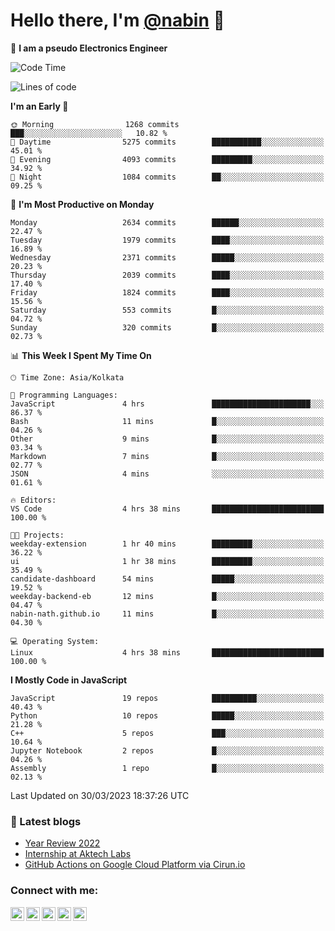 <!-- <img src="profile_background.png" width="100%"> -->

<p>
  <h1>
    <b>Hello there, I'm <a href="https://github.com/nabin-nath">@nabin</a> 👋</b>
  </h1>
</p>

🚀 **I am a pseudo Electronics Engineer**
<!--START_SECTION:waka-->
![Code Time](http://img.shields.io/badge/Code%20Time-461%20hrs%2010%20mins-blue)

![Lines of code](https://img.shields.io/badge/From%20Hello%20World%20I%27ve%20Written-4.1%20million%20lines%20of%20code-blue)

**I'm an Early 🐤** 

```text
🌞 Morning                1268 commits        ███░░░░░░░░░░░░░░░░░░░░░░   10.82 % 
🌆 Daytime                5275 commits        ███████████░░░░░░░░░░░░░░   45.01 % 
🌃 Evening                4093 commits        █████████░░░░░░░░░░░░░░░░   34.92 % 
🌙 Night                  1084 commits        ██░░░░░░░░░░░░░░░░░░░░░░░   09.25 % 
```
📅 **I'm Most Productive on Monday** 

```text
Monday                   2634 commits        ██████░░░░░░░░░░░░░░░░░░░   22.47 % 
Tuesday                  1979 commits        ████░░░░░░░░░░░░░░░░░░░░░   16.89 % 
Wednesday                2371 commits        █████░░░░░░░░░░░░░░░░░░░░   20.23 % 
Thursday                 2039 commits        ████░░░░░░░░░░░░░░░░░░░░░   17.40 % 
Friday                   1824 commits        ████░░░░░░░░░░░░░░░░░░░░░   15.56 % 
Saturday                 553 commits         █░░░░░░░░░░░░░░░░░░░░░░░░   04.72 % 
Sunday                   320 commits         █░░░░░░░░░░░░░░░░░░░░░░░░   02.73 % 
```


📊 **This Week I Spent My Time On** 

```text
🕑︎ Time Zone: Asia/Kolkata

💬 Programming Languages: 
JavaScript               4 hrs               ██████████████████████░░░   86.37 % 
Bash                     11 mins             █░░░░░░░░░░░░░░░░░░░░░░░░   04.26 % 
Other                    9 mins              █░░░░░░░░░░░░░░░░░░░░░░░░   03.34 % 
Markdown                 7 mins              █░░░░░░░░░░░░░░░░░░░░░░░░   02.77 % 
JSON                     4 mins              ░░░░░░░░░░░░░░░░░░░░░░░░░   01.61 % 

🔥 Editors: 
VS Code                  4 hrs 38 mins       █████████████████████████   100.00 % 

🐱‍💻 Projects: 
weekday-extension        1 hr 40 mins        █████████░░░░░░░░░░░░░░░░   36.22 % 
ui                       1 hr 38 mins        █████████░░░░░░░░░░░░░░░░   35.49 % 
candidate-dashboard      54 mins             █████░░░░░░░░░░░░░░░░░░░░   19.52 % 
weekday-backend-eb       12 mins             █░░░░░░░░░░░░░░░░░░░░░░░░   04.47 % 
nabin-nath.github.io     11 mins             █░░░░░░░░░░░░░░░░░░░░░░░░   04.30 % 

💻 Operating System: 
Linux                    4 hrs 38 mins       █████████████████████████   100.00 % 
```

**I Mostly Code in JavaScript** 

```text
JavaScript               19 repos            ██████████░░░░░░░░░░░░░░░   40.43 % 
Python                   10 repos            █████░░░░░░░░░░░░░░░░░░░░   21.28 % 
C++                      5 repos             ███░░░░░░░░░░░░░░░░░░░░░░   10.64 % 
Jupyter Notebook         2 repos             █░░░░░░░░░░░░░░░░░░░░░░░░   04.26 % 
Assembly                 1 repo              █░░░░░░░░░░░░░░░░░░░░░░░░   02.13 % 
```




 Last Updated on 30/03/2023 18:37:26 UTC
<!--END_SECTION:waka-->

### 📕 Latest blogs

<!-- BLOG-POST-LIST:START -->
- [Year Review 2022](https://nabin-nath.github.io/posts/year-review-2022/)
- [Internship at Aktech Labs](https://nabin-nath.github.io/posts/aktech-labs-intern/)
- [GitHub Actions on Google Cloud Platform via Cirun.io](https://medium.com/@nabinnath9/github-actions-on-google-cloud-platform-via-cirun-io-28a36c3b1c22?source=rss-51e400dd2d27------2)
<!-- BLOG-POST-LIST:END -->

### Connect with me:

[<img align="left" alt="nabinnath | Website" width="22px" src="https://user-images.githubusercontent.com/55244069/206904166-939ff829-391e-4fb2-8d98-95ac7aaf22c0.png" />][website]
[<img align="left" alt="nabinnath | LinkedIn" width="22px" src="https://cdn.jsdelivr.net/npm/simple-icons@v3/icons/linkedin.svg" />][linkedin]
[<img align="left" alt="nabinnath | Medium" width="22px" src="https://cdn.jsdelivr.net/npm/simple-icons@v3/icons/medium.svg" />][medium]
[<img align="left" alt="nabinnath | Code Chef" width="22px" src="https://cdn.jsdelivr.net/npm/simple-icons@v3/icons/codechef.svg" />][codechef]
[<img align="left" alt="nabinnath | Twitter" width="22px" src="https://cdn.jsdelivr.net/npm/simple-icons@v3/icons/twitter.svg" />][twitter]

<br />


[vscode]: https://code.visualstudio.com/
[javascript]: https://www.w3schools.com/js/DEFAULT.asp
[nodejs]: https://nodejs.org/en/
[mongodb]: https://www.mongodb.com/
[gremlin]: https://tinkerpop.apache.org/
[java]: https://www.java.com/en/
[php]: https://www.php.net/
[golang]: https://go.dev/
[typescript]: https://www.typescriptlang.org/
[mysql]: https://www.mysql.com/
[neo4j]: https://neo4j.com/
[arangodb]: https://www.arangodb.com/
[ubuntu]: https://ubuntu.com/
[phpstrom]: https://www.jetbrains.com/phpstorm/
[intellij]: https://www.jetbrains.com/idea/
[pycharm]: https://www.jetbrains.com/pycharm/
[goland]: https://www.jetbrains.com/go/
[kubernetes]: https://kubernetes.io/
[terraform]: https://www.hashicorp.com/products/terraform
[laravel]: https://laravel.com/
[express]: https://expressjs.com/
[flask]: https://flask.palletsprojects.com/en/2.0.x/
[python]: https://www.python.org/
[spring]: https://spring.io/projects/spring-boot
[redis]: https://redis.io/
[docker]: https://www.docker.com/
[aws]: https://aws.amazon.com/
[socketIO]: https://socket.io/
[kafka]: https://kafka.apache.org/
[plsql]: https://www.postgresql.org/
[git]: https://git-scm.com/
[elasticsearch]: https://git-scm.com/
[kibana]: https://git-scm.com/
[website]: http://nabin-nath.github.io/
[medium]: https://medium.com/@nabinnath9/
[codechef]: http://codechef.com/users/nabinnath9/
[twitter]: https://twitter.com/nabin_nath9
[facebook]: https://www.facebook.com/people/Nabin-Nath/100006391395983/
[linkedin]: https://www.linkedin.com/in/nabinnath9/
[c++]: https://www.cplusplus.com/reference/
[react]: https://reactjs.org/

